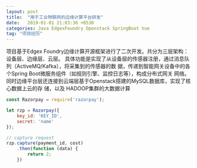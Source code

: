 ```yaml
---
layout: post
title:  "用于工业物联网的边缘计算平台研发"
date:   2019-01-01 21:03:36 +0530
categories: Java EdgexFoundry Openstack SpringBoot Vue
tag: "项目经历"
---
```

项目基于Edgex Foundry边缘计算开源框架进行了二次开发。共分为三层架构：设备层、边缘层、云层。 具体功能是实现了从设备层的传感器注册，通过消息队列（ActiveMQ/Kafka），将采集到的传感器的数 据，传递到智能网关设备中的各个Spring Boot微服务组件（如规则引擎、监控日志等），构成分布式网关 网络。同时边缘平台层还连接到云端层基于Openstack搭建的MySQL数据库，实现了核心数据上云的存 储，以及 HADOOP集群的大数据计算

```javascript
const Razorpay = require('razorpay');

let rzp = Razorpay({
	key_id: 'KEY_ID',
	secret: 'name'
});

// capture request
rzp.capture(payment_id, cost)
	.then(function (data) {
		return 2;
	})
```
